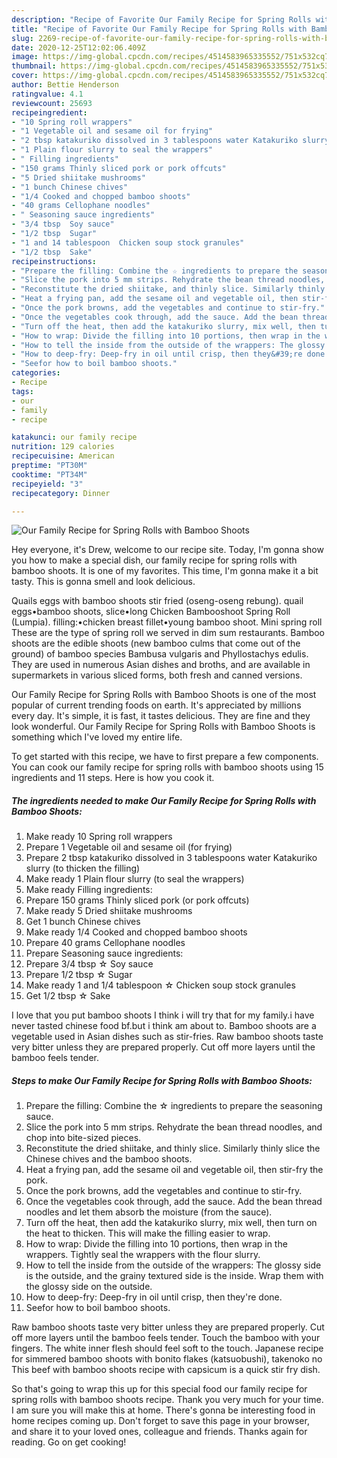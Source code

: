 ```yaml
---
description: "Recipe of Favorite Our Family Recipe for Spring Rolls with Bamboo Shoots"
title: "Recipe of Favorite Our Family Recipe for Spring Rolls with Bamboo Shoots"
slug: 2269-recipe-of-favorite-our-family-recipe-for-spring-rolls-with-bamboo-shoots
date: 2020-12-25T12:02:06.409Z
image: https://img-global.cpcdn.com/recipes/4514583965335552/751x532cq70/our-family-recipe-for-spring-rolls-with-bamboo-shoots-recipe-main-photo.jpg
thumbnail: https://img-global.cpcdn.com/recipes/4514583965335552/751x532cq70/our-family-recipe-for-spring-rolls-with-bamboo-shoots-recipe-main-photo.jpg
cover: https://img-global.cpcdn.com/recipes/4514583965335552/751x532cq70/our-family-recipe-for-spring-rolls-with-bamboo-shoots-recipe-main-photo.jpg
author: Bettie Henderson
ratingvalue: 4.1
reviewcount: 25693
recipeingredient:
- "10 Spring roll wrappers"
- "1 Vegetable oil and sesame oil for frying"
- "2 tbsp katakuriko dissolved in 3 tablespoons water Katakuriko slurry to thicken the filling"
- "1 Plain flour slurry to seal the wrappers"
- " Filling ingredients"
- "150 grams Thinly sliced pork or pork offcuts"
- "5 Dried shiitake mushrooms"
- "1 bunch Chinese chives"
- "1/4 Cooked and chopped bamboo shoots"
- "40 grams Cellophane noodles"
- " Seasoning sauce ingredients"
- "3/4 tbsp  Soy sauce"
- "1/2 tbsp  Sugar"
- "1 and 14 tablespoon  Chicken soup stock granules"
- "1/2 tbsp  Sake"
recipeinstructions:
- "Prepare the filling: Combine the ☆ ingredients to prepare the seasoning sauce."
- "Slice the pork into 5 mm strips. Rehydrate the bean thread noodles, and chop into bite-sized pieces."
- "Reconstitute the dried shiitake, and thinly slice. Similarly thinly slice the Chinese chives and the bamboo shoots."
- "Heat a frying pan, add the sesame oil and vegetable oil, then stir-fry the pork."
- "Once the pork browns, add the vegetables and continue to stir-fry."
- "Once the vegetables cook through, add the sauce. Add the bean thread noodles and let them absorb the moisture (from the sauce)."
- "Turn off the heat, then add the katakuriko slurry, mix well, then turn on the heat to thicken. This will make the filling easier to wrap."
- "How to wrap: Divide the filling into 10 portions, then wrap in the wrappers. Tightly seal the wrappers with the flour slurry."
- "How to tell the inside from the outside of the wrappers: The glossy side is the outside, and the grainy textured side is the inside. Wrap them with the glossy side on the outside."
- "How to deep-fry: Deep-fry in oil until crisp, then they&#39;re done."
- "Seefor how to boil bamboo shoots."
categories:
- Recipe
tags:
- our
- family
- recipe

katakunci: our family recipe 
nutrition: 129 calories
recipecuisine: American
preptime: "PT30M"
cooktime: "PT34M"
recipeyield: "3"
recipecategory: Dinner

---
```



![Our Family Recipe for Spring Rolls with Bamboo Shoots](https://img-global.cpcdn.com/recipes/4514583965335552/751x532cq70/our-family-recipe-for-spring-rolls-with-bamboo-shoots-recipe-main-photo.jpg)

Hey everyone, it's Drew, welcome to our recipe site. Today, I'm gonna show you how to make a special dish, our family recipe for spring rolls with bamboo shoots. It is one of my favorites. This time, I'm gonna make it a bit tasty. This is gonna smell and look delicious.

Quails eggs with bamboo shoots stir fried (oseng-oseng rebung). quail eggs•bamboo shoots, slice•long Chicken Bambooshoot Spring Roll (Lumpia). filling:•chicken breast fillet•young bamboo shoot. Mini spring roll These are the type of spring roll we served in dim sum restaurants. Bamboo shoots are the edible shoots (new bamboo culms that come out of the ground) of bamboo species Bambusa vulgaris and Phyllostachys edulis. They are used in numerous Asian dishes and broths, and are available in supermarkets in various sliced forms, both fresh and canned versions.

Our Family Recipe for Spring Rolls with Bamboo Shoots is one of the most popular of current trending foods on earth. It's appreciated by millions every day. It's simple, it is fast, it tastes delicious. They are fine and they look wonderful. Our Family Recipe for Spring Rolls with Bamboo Shoots is something which I've loved my entire life.


To get started with this recipe, we have to first prepare a few components. You can cook our family recipe for spring rolls with bamboo shoots using 15 ingredients and 11 steps. Here is how you cook it.

<!--inarticleads1-->

##### The ingredients needed to make Our Family Recipe for Spring Rolls with Bamboo Shoots:

1. Make ready 10 Spring roll wrappers
1. Prepare 1 Vegetable oil and sesame oil (for frying)
1. Prepare 2 tbsp katakuriko dissolved in 3 tablespoons water Katakuriko slurry (to thicken the filling)
1. Make ready 1 Plain flour slurry (to seal the wrappers)
1. Make ready  Filling ingredients:
1. Prepare 150 grams Thinly sliced pork (or pork offcuts)
1. Make ready 5 Dried shiitake mushrooms
1. Get 1 bunch Chinese chives
1. Make ready 1/4 Cooked and chopped bamboo shoots
1. Prepare 40 grams Cellophane noodles
1. Prepare  Seasoning sauce ingredients:
1. Prepare 3/4 tbsp ☆ Soy sauce
1. Prepare 1/2 tbsp ☆ Sugar
1. Make ready 1 and 1/4 tablespoon ☆ Chicken soup stock granules
1. Get 1/2 tbsp ☆ Sake


I love that you put bamboo shoots I think i will try that for my family.i have never tasted chinese food bf.but i think am about to. Bamboo shoots are a vegetable used in Asian dishes such as stir-fries. Raw bamboo shoots taste very bitter unless they are prepared properly. Cut off more layers until the bamboo feels tender. 

<!--inarticleads2-->

##### Steps to make Our Family Recipe for Spring Rolls with Bamboo Shoots:

1. Prepare the filling: Combine the ☆ ingredients to prepare the seasoning sauce.
1. Slice the pork into 5 mm strips. Rehydrate the bean thread noodles, and chop into bite-sized pieces.
1. Reconstitute the dried shiitake, and thinly slice. Similarly thinly slice the Chinese chives and the bamboo shoots.
1. Heat a frying pan, add the sesame oil and vegetable oil, then stir-fry the pork.
1. Once the pork browns, add the vegetables and continue to stir-fry.
1. Once the vegetables cook through, add the sauce. Add the bean thread noodles and let them absorb the moisture (from the sauce).
1. Turn off the heat, then add the katakuriko slurry, mix well, then turn on the heat to thicken. This will make the filling easier to wrap.
1. How to wrap: Divide the filling into 10 portions, then wrap in the wrappers. Tightly seal the wrappers with the flour slurry.
1. How to tell the inside from the outside of the wrappers: The glossy side is the outside, and the grainy textured side is the inside. Wrap them with the glossy side on the outside.
1. How to deep-fry: Deep-fry in oil until crisp, then they&#39;re done.
1. Seefor how to boil bamboo shoots.


Raw bamboo shoots taste very bitter unless they are prepared properly. Cut off more layers until the bamboo feels tender. Touch the bamboo with your fingers. The white inner flesh should feel soft to the touch. Japanese recipe for simmered bamboo shoots with bonito flakes (katsuobushi), takenoko no This beef with bamboo shoots recipe with capsicum is a quick stir fry dish. 

So that's going to wrap this up for this special food our family recipe for spring rolls with bamboo shoots recipe. Thank you very much for your time. I am sure you will make this at home. There's gonna be interesting food in home recipes coming up. Don't forget to save this page in your browser, and share it to your loved ones, colleague and friends. Thanks again for reading. Go on get cooking!
